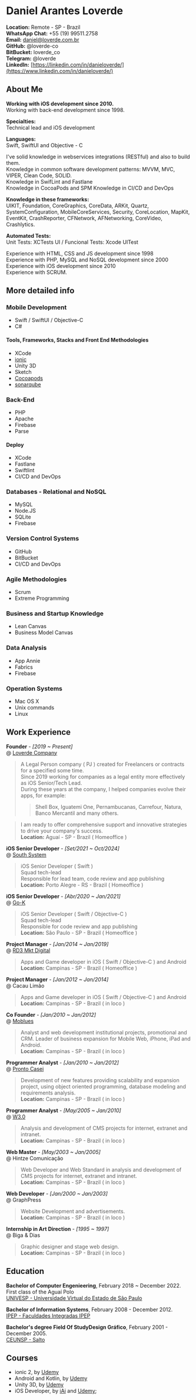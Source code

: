 # Daniel Arantes Loverde


**Location:** Remote - SP - Brazil  
**WhatsApp Chat:** +55 (19) 99511.2758  
**Email:** [daniel@loverde.com.br](mailto:daniel@loverde.com.br)  
**GitHub:** @loverde-co  
**BitBucket:** loverde_co  
**Telegram:** @loverde  
**LinkedIn:** [https://linkedin.com/in/danieloverde/](https://www.linkedin.com/in/danieloverde/)

## About Me
  
**Working with iOS development since 2010.**  
Working with back-end development since 1998.   

**Specialties:**  
Technical lead and iOS development  

**Languages:**  
Swift, SwiftUI and Objective - C  

I've solid knowledge in webservices integrations (RESTful) and also to build them.  
Knowledge in common software development patterns: MVVM, MVC, VIPER, Clean Code, SOLID.  
Knowledge in SwifLint and Fastlane  
Knowledge in CocoaPods and SPM
Knowledge in CI/CD and DevOps

**Knowledge in these frameworks:**  
UIKIT, Foundation, CoreGraphics, CoreData, ARKit, Quartz, SystemConfiguration, MobileCoreServices, Security, CoreLocation, MapKit, EventKit, CrashReporter, CFNetwork, AFNetworking, CoreVideo, Crashlytics.

**Automated Tests:**  
Unit Tests: XCTests
UI / Funcional Tests: Xcode UITest

Experience with HTML, CSS and JS development since 1998  
Experience with PHP, MySQL and NoSQL development since 2000  
Experience with iOS development since 2010  
Experience with SCRUM.  


## More detailed info  

### Mobile Development  

* Swift / SwiftUI / Objective-C    
* C#  

#### Tools, Frameworks, Stacks and Front End Methodologies  

* XCode   
* [ionic](ionicframework.com)  
* Unity 3D
* Sketch
* [Cocoapods](http://cocoapods.org)
* [sonarqube](https://www.sonarsource.com/products/sonarqube/)



### Back-End  

* PHP
* Apache
* Firebase
* Parse


#### Deploy  

* XCode
* Fastlane  
* Swiftlint  
* CI/CD and DevOps  


### Databases - Relational and NoSQL  

* MySQL  
* Node.JS
* SQLite   
* Firebase  


### Version Control Systems  

* GitHub  
* BitBucket  
* CI/CD and DevOps


### Agile Methodologies  

* Scrum   
* Extreme Programming   


### Business and Startup Knowledge  

* Lean Canvas  
* Business Model Canvas


### Data Analysis

* App Annie
* Fabrics
* Firebase  

### Operation Systems  
   
* Mac OS X
* Unix commands  
* Linux 


## Work Experience  


**Founder** - *[2019 ~ Present]*  
@ [Loverde Company](https://loverde.com.br)  
> A Legal Person company ( PJ ) created for Freelancers or contracts for a specified some time.  
> Since 2019 working for companies as a legal entity more effectively as iOS Senior/Tech Lead.  
> During these years at the company, I helped companies evolve their apps,
for example:   
> > Shell Box, Iguatemi One, Pernambucanas, Carrefour, Natura, Banco Mercantil and many
others.  

>  I am ready to offer comprehensive support and innovative strategies to drive your company's success.   
**Location:** Aguaí - SP - Brazil ( Homeoffice ) 


**iOS Senior Developer** - *[Set/2021 ~ Oct/2024]*  
@ [South System](http://southsystem.com.br)
> iOS Senior Developer ( Swift )  
> Squad tech-lead  
> Responsible for lead team, code review and app publishing   
**Location:** Porto Alegre - RS - Brazil ( Homeoffice )

**iOS Senior Developer** - *[Abr/2020 ~ Jan/2021]*  
@ [Go-K](http://www.gok.digital)  
> iOS Senior Developer ( Swift / Objective-C )  
> Squad tech-lead  
> Responsible for code review and app publishing   
**Location:** São Paulo - SP - Brazil ( Homeoffice )


**Project Manager** - *[Jan/2014 ~ Jan/2019]*  
@ [RD3 Mkt Digital](http://www.rd3digital.com.br)  
> Apps and Game developer in iOS ( Swift / Objective-C ) and Android  
**Location:** Campinas - SP - Brazil ( Homeoffice )


**Project Manager** - *[Jan/2012 ~ Jan/2014]*  
@ Cacau Limão  
> Apps and Game developer in iOS ( Swift / Objective-C ) and Android  
**Location:** Campinas - SP - Brazil ( in loco )  


**Co Founder** - *[Jan/2010 ~ Jan/2012]*  
@ [Moblues](http://www.moblu.es)  
> Analyst and web development institutional projects, promotional and CRM. Leader of business expansion for Mobile Web, iPhone, iPad and Android.  
**Location:** Campinas - SP - Brazil ( in loco )  

**Programmer Analyst** - *[Jan/2010 ~ Jan/2012]*  
@ [Pronto Casei](http://www.prontocasei.com.br)  
> Development of new features providing scalability and expansion project, using object oriented programming, database modeling and requirements analysis.  
**Location:** Campinas - SP - Brazil ( in loco )


**Programmer Analyst** - *[May/2005 ~ Jan/2010]*  
@ [W3.0](http://www.w3pontozero.com.br)  
> Analysis and development of CMS projects for internet, extranet and intranet.  
**Location:** Campinas - SP - Brazil ( in loco )


**Web Master** - *[May/2003 ~ Jan/2005]*  
@ Hintze Comunicação  
> Web Developer and Web Standard in analysis and development of CMS projects for internet, extranet and intranet.   
**Location:** Campinas - SP - Brazil ( in loco )


**Web Developer** - *[Jan/2000 ~ Jan/2003]*  
@ GraphPress  
> Website Development and advertisements.   
**Location:** Campinas - SP - Brazil ( in loco )

**Internship in Art Direction** - *[1995 ~ 1997]*  
@ Biga & Dias  
> Graphic designer and stage web design.   
**Location:** Campinas - SP - Brazil ( in loco )



## Education  
**Bachelor of Computer Engenieering**, February 2018 ~ December 2022.  
First class of the Aguaí Polo  
[UNIVESP - Universidade Virtual do Estado de São Paulo](https://univesp.br)

**Bachelor of Information Systems**, February 2008 - December 2012.  
[IPEP - Faculdades Integradas IPEP](http://www.ipep.com.br/site/)  

**Bachelor's degree Field Of StudyDesign Gráfico**, February 2001 - December 2005.  
[CEUNSP - Salto](http://www.ceunsp.edu.br)



## Courses  

* ionic 2, by [Udemy](http://udemy.com)
* Android and Kotlin, by [Udemy](http://udemy.com)
* Unity 3D, by [Udemy](http://udemy.com)
* iOS Developer, by [iAi](http://iai.lucaslongo.com/sobre-o-iai/) and [Udemy](http://udemy.com);  
